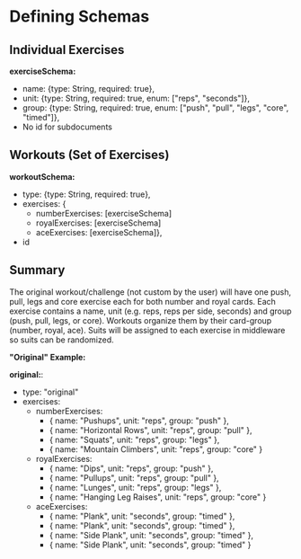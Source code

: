 # Defining Schemas

## Individual Exercises

**exerciseSchema:**

- name: {type: String, required: true},
- unit: {type: String, required: true, enum: ["reps", "seconds"]},
- group: {type: String, required: true, enum: ["push", "pull", "legs", "core", "timed"]},
- No id for subdocuments

## Workouts (Set of Exercises)

**workoutSchema:**

- type: {type: String, required: true},
- exercises: {
  - numberExercises: [exerciseSchema]
  - royalExercises: [exerciseSchema]
  - aceExercises: [exerciseSchema]},
- id

## Summary

The original workout/challenge (not custom by the user) will have one push, pull, legs and core exercise each for both number and royal cards. Each exercise contains a name, unit (e.g. reps, reps per side, seconds) and group (push, pull, legs, or core). Workouts organize them by their card-group (number, royal, ace). Suits will be assigned to each exercise in middleware so suits can be randomized.

**"Original" Example:**

**original:**:

- type: "original"
- exercises:
  - numberExercises:
    - { name: "Pushups", unit: "reps", group: "push" },
    - { name: "Horizontal Rows", unit: "reps", group: "pull" },
    - { name: "Squats", unit: "reps", group: "legs" },
    - { name: "Mountain Climbers", unit: "reps", group: "core" }
  - royalExercises:
    - { name: "Dips", unit: "reps", group: "push" },
    - { name: "Pullups", unit: "reps", group: "pull" },
    - { name: "Lunges", unit: "reps", group: "legs" },
    - { name: "Hanging Leg Raises", unit: "reps", group: "core" }
  - aceExercises:
    - { name: "Plank", unit: "seconds", group: "timed" },
    - { name: "Plank", unit: "seconds", group: "timed" },
    - { name: "Side Plank", unit: "seconds", group: "timed" },
    - { name: "Side Plank", unit: "seconds", group: "timed" }
